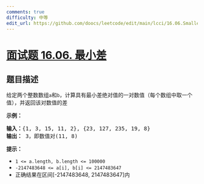 ```yaml
---
comments: true
difficulty: 中等
edit_url: https://github.com/doocs/leetcode/edit/main/lcci/16.06.Smallest%20Difference/README.md
---
```


<!-- problem:start -->

# [面试题 16.06. 最小差](https://leetcode.cn/problems/smallest-difference-lcci)


## 题目描述

<!-- description:start -->

<p>给定两个整数数组<code>a</code>和<code>b</code>，计算具有最小差绝对值的一对数值（每个数组中取一个值），并返回该对数值的差</p>
<p><strong>示例：</strong></p>
<pre><strong>输入：</strong>{1, 3, 15, 11, 2}, {23, 127, 235, 19, 8}
<strong>输出：</strong> 3，即数值对(11, 8)
</pre>
<p><strong>提示：</strong></p>
<ul>
<li><code>1 <= a.length, b.length <= 100000</code></li>
<li><code>-2147483648 <= a[i], b[i] <= 2147483647</code></li>
<li>正确结果在区间[-2147483648, 2147483647]内</li>
</ul>

<!-- description:end -->